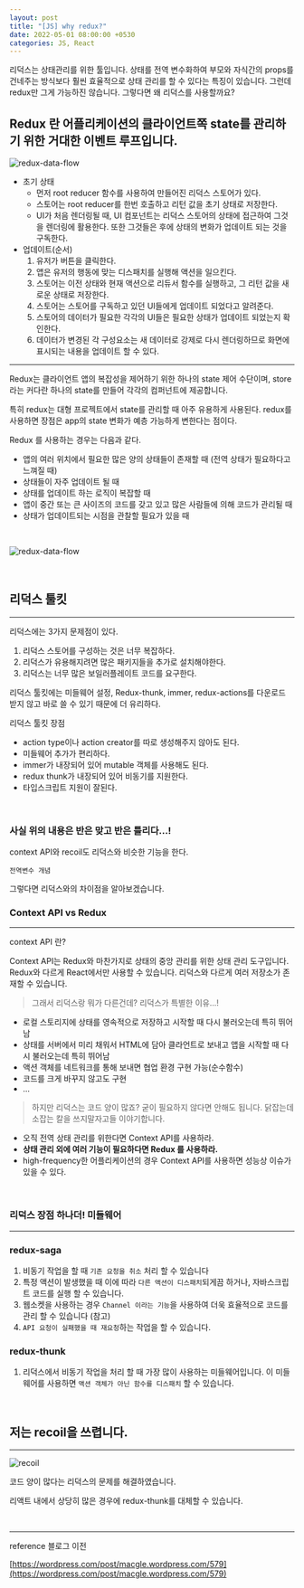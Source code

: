 ```yaml
---
layout: post
title: "[JS] why redux?"
date: 2022-05-01 08:00:00 +0530
categories: JS, React
---
```


리덕스는 상태관리를 위한 툴입니다. 상태를 전역 변수화하여 부모와 자식간의 props를 건네주는 방식보다 훨씬 효율적으로 상태 관리를 할 수 있다는 특징이 있습니다. 그런데 redux만 그게 가능하진 않습니다. 그렇다면 왜 리덕스를 사용할까요?

## Redux 란 어플리케이션의 클라이언트쪽 state를 관리하기 위한 거대한 이벤트 루프입니다.

![redux-data-flow](https://macgle.files.wordpress.com/2022/03/redux-data-flow.gif?w=1024)

- 초기 상태
  - 먼저 root reducer 함수를 사용하여 만들어진 리덕스 스토어가 있다.
  - 스토어는 root reducer를 한번 호출하고 리턴 값을 초기 상태로 저장한다.
  - UI가 처음 렌더링될 때, UI 컴포넌트는 리덕스 스토어의 상태에 접근하여 그것을 렌더링에 활용한다. 또한 그것들은 후에 상태의 변화가 업데이트 되는 것을 구독한다.
- 업데이트(순서)
  1. 유저가 버튼을 클릭한다.
  2. 앱은 유저의 행동에 맞는 디스패치를 실행해 액션을 일으킨다.
  3. 스토어는 이전 상태와 현재 액션으로 리듀서 함수를 실행하고, 그 리턴 값을 새로운 상태로 저장한다.
  4. 스토어는 스토어를 구독하고 있던 UI들에게 업데이트 되었다고 알려준다.
  5. 스토어의 데이터가 필요한 각각의 UI들은 필요한 상태가 업데이트 되었는지 확인한다.
  6. 데이터가 변경된 각 구성요소는 새 데이터로 강제로 다시 렌더링하므로 화면에 표시되는 내용을 업데이트 할 수 있다.

<hr>

Redux는 클라이언트 앱의 복잡성을 제어하기 위한 하나의 state 제어 수단이며, store라는 커다란 하나의 state를 만들어 각각의 컴퍼넌트에 제공합니다.

특히 redux는 대형 프로젝트에서 state를 관리할 때 아주 유용하게 사용된다. redux를 사용하면 장점은 app의 state 변화가 예층 가능하게 변한다는 점이다.

Redux 를 사용하는 경우는 다음과 같다.

- 앱의 여러 위치에서 필요한 많은 양의 상태들이 존재할 때 (전역 상태가 필요하다고 느껴질 때)
- 상태들이 자주 업데이트 될 때
- 상태를 업데이트 하는 로직이 복잡할 때
- 앱이 중간 또는 큰 사이즈의 코드를 갖고 있고 많은 사람들에 의해 코드가 관리될 때
- 상태가 업데이트되는 시점을 관찰할 필요가 있을 때

<br>

![redux-data-flow](https://user-images.githubusercontent.com/89245389/167898178-9293ea8f-edc5-4b9c-9fbc-d50466e4608a.gif)

<br>

## 리덕스 툴킷

<hr>

리덕스에는 3가지 문제점이 있다.

1. 리덕스 스토어를 구성하는 것은 너무 복잡하다.
2. 리덕스가 유용해지려면 많은 패키지들을 추가로 설치해야한다.
3. 리덕스는 너무 많은 보일러플레이트 코드를 요구한다.

리덕스 툴킷에는 미들웨어 설정, Redux-thunk, immer, redux-actions를 다운로드 받지 않고 바로 쓸 수 있기 때문에 더 유리하다.

리덕스 툴킷 장점

- action type이나 action creator를 따로 생성해주지 않아도 된다.
- 미들웨어 추가가 편리하다.
- immer가 내장되어 있어 mutable 객체를 사용해도 된다.
- redux thunk가 내장되어 있어 비동기를 지원한다.
- 타입스크립트 지원이 잘된다.

<br>

### 사실 위의 내용은 반은 맞고 반은 틀리다...!

context API와 recoil도 리덕스와 비슷한 기능을 한다.

`전역변수 개념`

그렇다면 리덕스와의 차이점을 알아보겠습니다.

### Context API vs Redux

<hr>
context API 란?

Context API는 Redux와 마찬가지로 상태의 중앙 관리를 위한 상태 관리 도구입니다. Redux와 다르게 React에서만 사용할 수 있습니다. 리덕스와 다르게 여러 저장소가 존재할 수 있습니다.

> 그래서 리덕스랑 뭐가 다른건데? 리덕스가 특별한 이유...!

- 로컬 스토리지에 상태를 영속적으로 저장하고 시작할 때 다시 불러오는데 특히 뛰어남
- 상태를 서버에서 미리 채워서 HTML에 담아 클라언트로 보내고 앱을 시작할 때 다시 불러오는데 특히 뛰어남
- 액션 객체를 네트워크를 통해 보내면 협업 환경 구현 가능(순수함수)
- 코드를 크게 바꾸지 않고도 구현
- ...

> 하지만 리덕스는 코드 양이 많죠? 굳이 필요하지 않다면 안해도 됩니다. 닭잡는데 소잡는 칼을 쓰지말자고들 이야기합니다.

- 오직 전역 상태 관리를 위한다면 Context API를 사용하라.
- **상태 관리 외에 여러 기능이 필요하다면 Redux 를 사용하라.**
- high-frequency한 어플리케이션의 경우 Context API를 사용하면 성능상 이슈가 있을 수 있다.

<br>

### 리덕스 장점 하나더! 미들웨어

<hr>

### redux-saga

1. 비동기 작업을 할 때 `기존 요청을 취소` 처리 할 수 있습니다
2. 특정 액션이 발생했을 때 이에 따라 `다른 액션이 디스패치`되게끔 하거나, 자바스크립트 코드를 실행 할 수 있습니다.
3. 웹소켓을 사용하는 경우 `Channel 이라는 기능`을 사용하여 더욱 효율적으로 코드를 관리 할 수 있습니다 (참고)
4. `API 요청이 실패했을 때 재요청`하는 작업을 할 수 있습니다.

### redux-thunk

1. 리덕스에서 비동기 작업을 처리 할 때 가장 많이 사용하는 미들웨어입니다. 이 미들웨어를 사용하면 `액션 객체가 아닌 함수를 디스패치` 할 수 있습니다.

<br>

## 저는 recoil을 쓰렵니다.

<hr>

![recoil](https://i.ytimg.com/vi/_ISAA_Jt9kI/maxresdefault.jpg)

코드 양이 많다는 리덕스의 문제를 해결하였습니다.

리액트 내에서 상당히 많은 경우에 redux-thunk를 대체할 수 있습니다.

<br>
<hr>
reference 
블로그 이전

[https://wordpress.com/post/macgle.wordpress.com/579](https://wordpress.com/post/macgle.wordpress.com/579)
